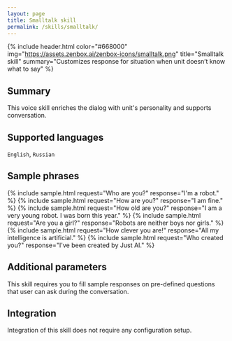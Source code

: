```yaml
---
layout: page
title: Smalltalk skill
permalink: /skills/smalltalk/
---
```


{% include header.html color="#668000" img="https://assets.zenbox.ai/zenbox-icons/smalltalk.png" title="Smalltalk skill" summary="Customizes response for situation when unit doesn’t know what to say" %}

## Summary
This voice skill enriches the dialog with unit\'s personality and supports conversation.

## Supported languages
`English`, `Russian`

## Sample phrases
{% include sample.html request="Who are you?" response="I'm a robot." %}
{% include sample.html request="How are you?" response="I am fine." %}
{% include sample.html request="How old are you?" response="I am a very young robot. I was born this year." %}
{% include sample.html request="Are you a girl?" response="Robots are neither boys nor girls." %}
{% include sample.html request="How clever you are!" response="All my intelligence is artificial." %}
{% include sample.html request="Who created you?" response="I've been created by Just AI." %}

## Additional parameters
This skill requires you to fill sample responses on pre-defined questions that user can ask during the conversation.

## Integration
Integration of this skill does not require any configuration setup.

